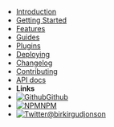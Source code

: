 - [Introduction](README)
- [Getting Started](getstarted)
- [Features](features)
- [Guides](guides)
- [Plugins](plugins)
- [Deploying](deploying)
- [Changelog](changelog)
- [Contributing](contributing)
- [API docs](/api)
- **Links**
- [![Github](https://icongram.jgog.in/simple/github.svg?color=808080&size=16)Github](https://github.com/birkir/prime)
- [![NPM](https://icongram.jgog.in/simple/npm.svg?colored&size=16)NPM](https://www.npmjs.com/org/primecms)
- [![Twitter](https://icongram.jgog.in/simple/twitter.svg?colored&size=16)@birkirgudjonson](https://twitter.com/birkirgudjonson)
